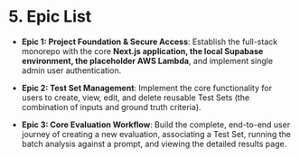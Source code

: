 # 5. Epic List

-  **Epic 1: Project Foundation & Secure Access**: Establish the full-stack monorepo with the core **Next.js application, the local Supabase environment, the placeholder AWS Lambda**, and implement single admin user authentication.
    
- **Epic 2: Test Set Management**: Implement the core functionality for users to create, view, edit, and delete reusable Test Sets (the combination of inputs and ground truth criteria).
    
- **Epic 3: Core Evaluation Workflow**: Build the complete, end-to-end user journey of creating a new evaluation, associating a Test Set, running the batch analysis against a prompt, and viewing the detailed results page.